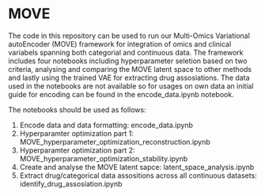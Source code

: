 # MOVE

The code in this repository can be used to run our Multi-Omics Variational autoEncoder (MOVE) framework for integration of omics and clinical variabels spanning both categorial and continuous data. The framework includes four notebooks including hyperparameter seletion based on two criteria, analysing and comparing the MOVE latent space to other methods and lastly using the trained VAE for extracting drug assosiations. The data used in the notebooks are not available so for usages on own data an initial guide for encoding can be found in the encode_data.ipynb notebook.

The notebooks should be used as follows:
1. Encode data and data formatting: encode_data.ipynb
2. Hyperparamter optimization part 1: MOVE_hyperparameter_optimization_reconstruction.ipynb
3. Hyperparamter optimization part 2: MOVE_hyperparameter_optimization_stability.ipynb
4. Create and analyse the MOVE latent sapce: latent_space_analysis.ipynb
5. Extract drug/categorical data assositions across all continuous datasets: identify_drug_assosiation.ipynb
